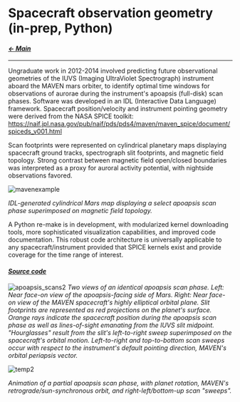 # Spacecraft observation geometry (in-prep, Python)

#### _[&larr; Main](index.md)_

---

Ungraduate work in 2012-2014 involved predicting future observational geometries of the IUVS (Imaging UltraViolet Spectrograph) instrument aboard the MAVEN mars orbiter, to identify optimal time windows for observations of aurorae during the instrument's apoapsis (full-disk) scan phases. Software was developed in an IDL (Interactive Data Language) framework. 
Spacecraft position/velocity and instrument pointing geometry were derived from the NASA SPICE toolkit:
https://naif.jpl.nasa.gov/pub/naif/pds/pds4/maven/maven_spice/document/spiceds_v001.html

Scan footprints were represented on cylindrical planetary maps displaying spacecraft ground tracks, spectrograph slit footprints, and magnetic field topology. Strong contrast between magnetic field open/closed boundaries was interpreted as a proxy for auroral activity potential, with nightside observations favored.

![mavenexample](https://github.com/user-attachments/assets/fda03388-def1-4cd9-b068-cbdd80ea286e)

_IDL-generated cylindrical Mars map displaying a select apoapsis scan phase superimposed on magnetic field topology._

A Python re-make is in development, with modularized kernel downloading tools, more sophisticated visualization capabilities, and improved code documentation. This robust code architecture is universally applicable to any spacecraft/instrument provided that SPICE kernels exist and provide coverage for the time range of interest. 
#### _[Source code](maven1.py)_

![apoapsis_scans2](https://github.com/user-attachments/assets/14104b63-4a01-481d-9650-3505e6bacac2)
_Two views of an identical apoapsis scan phase. Left: Near face-on view of the apoapsis-facing side of Mars. Right: Near face-on view of the MAVEN spacecraft's highly elliptical orbital plane. Slit footprints are represented as red projections on the planet's surface. Orange rays indicate the spacecraft position during the apoapsis scan phase as well as lines-of-sight emanating from the IUVS slit midpoint. "Hourglasses" result from the slit's left-to-right sweep superimposed on the spacecraft's orbital motion. Left-to-right and top-to-bottom scan sweeps occur with respect to the instrument's default pointing direction, MAVEN's orbital periapsis vector._

![temp2](https://github.com/user-attachments/assets/872fa0c6-e47d-49e2-9268-f411d61eb668)

_Animation of a partial apoapsis scan phase, with planet rotation, MAVEN's retrograde/sun-synchronous orbit, and right-left/bottom-up scan "sweeps"._
